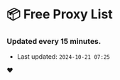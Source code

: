# :package: Free Proxy List
### Updated every 15 minutes.

- Last updated: `2024-10-21 07:25`

:heart:
